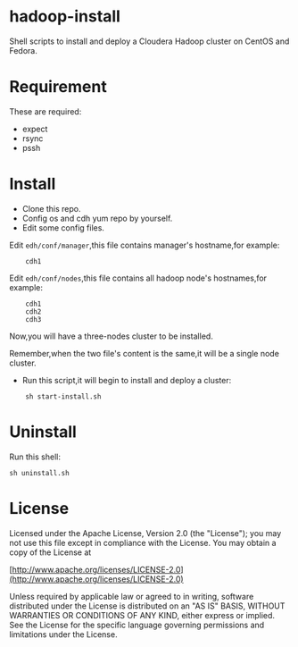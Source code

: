 hadoop-install
==============

Shell scripts to install and deploy a Cloudera Hadoop cluster on CentOS and Fedora.

# Requirement

These are required:

- expect
- rsync
- pssh

# Install

* Clone this repo.
* Config os and cdh yum repo by yourself.
* Edit some config files.

Edit `edh/conf/manager`,this file contains manager's hostname,for example:

```
	cdh1
```

Edit `edh/conf/nodes`,this file contains all hadoop node's hostnames,for example:

```
	cdh1
	cdh2
	cdh3
```

Now,you will have a three-nodes cluster to be installed.

Remember,when the two file's content is the same,it will be a single node cluster.

* Run this script,it will begin to install and deploy a cluster:

```
	sh start-install.sh
```

# Uninstall

Run this shell:

```
sh uninstall.sh
```

# License

Licensed under the Apache License, Version 2.0 (the "License"); you may not use this file except in compliance with the License. You may obtain a copy of the License at

[http://www.apache.org/licenses/LICENSE-2.0](http://www.apache.org/licenses/LICENSE-2.0)

Unless required by applicable law or agreed to in writing, software distributed under the License is distributed on an "AS IS" BASIS, WITHOUT WARRANTIES OR CONDITIONS OF ANY KIND, either express or implied. See the License for the specific language governing permissions and limitations under the License.
